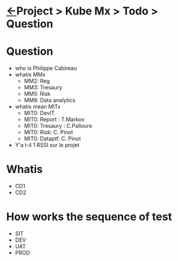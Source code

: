 <head><link rel="stylesheet" href="../../../../md.css"/><script src="../../../md.js"></script></head>

[//]: #(Reference)
[Repo_Readme]:    ../list/todo_list.md


# [&larr;][Repo_Readme]Project > Kube Mx > Todo > Question


#  Question
- who is Philippe Cabireau
- whatis MMx
  - MM2: Reg
  - MM3: Tresaury
  - MM5: Risk
  - MM8: Data analytics
- whatis mean MITx
  - MIT0: DevIT
  - MIT0: Report : T.Markov
  - MIT0: Tresaury : C.Palloure
  - MIT0: Risk: C. Pinot
  - MIT0: Dataptf: C. Pinot
- Y'a t-il 1 RSSI sur le projet


# Whatis
- CD1
- CD2

# How works the sequence of test
- SIT
- DEV
- UAT
- PROD
